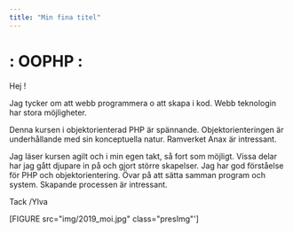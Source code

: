 ```yaml
---
title: "Min fina titel"
---
```

: OOPHP :
=========================

Hej !

Jag tycker om att webb programmera o att skapa i kod.
Webb teknologin har stora möjligheter.

Denna kursen i objektorienterad PHP är spännande.
Objektorienteringen är underhållande med sin konceptuella natur.
Ramverket Anax är intressant.

Jag läser kursen agilt och i min egen takt, så fort som möjligt.
Vissa delar har jag gått djupare in på och gjort större skapelser.
Jag har god förståelse för PHP och objektorientering. Övar på att sätta
samman program och system. Skapande processen är intressant.

Tack
/Ylva

[FIGURE src="img/2019_moi.jpg" class="presImg"']
